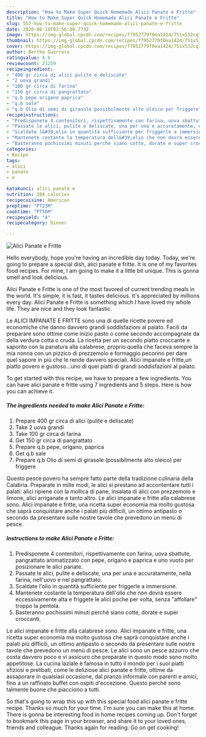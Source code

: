 ```yaml
---
description: "How to Make Super Quick Homemade Alici Panate e Fritte"
title: "How to Make Super Quick Homemade Alici Panate e Fritte"
slug: 557-how-to-make-super-quick-homemade-alici-panate-e-fritte
date: 2020-06-19T03:56:08.773Z
image: https://img-global.cpcdn.com/recipes/f7952779f0ea1424/751x532cq70/alici-panate-e-fritte-recipe-main-photo.jpg
thumbnail: https://img-global.cpcdn.com/recipes/f7952779f0ea1424/751x532cq70/alici-panate-e-fritte-recipe-main-photo.jpg
cover: https://img-global.cpcdn.com/recipes/f7952779f0ea1424/751x532cq70/alici-panate-e-fritte-recipe-main-photo.jpg
author: Bertha Guerrero
ratingvalue: 4.6
reviewcount: 23259
recipeingredient:
- "400 gr circa di alici pulite e deliscate"
- "2 uova grandi"
- "100 gr circa di farina"
- "150 gr circa di pangrattato"
- "q.b pepe origano paprica"
- "q.b sale"
- "q.b Olio di semi di girasole possibilmente alto oleico per friggere"
recipeinstructions:
- "Predisponete 4 contenitori, rispettivamente con farina, uova sbattute, pangrattato aromatizzato con pepe, origano e paprica e uno vuoto per posizionare le alici panate."
- "Passate le alici, pulite e deliscate, una per una e accuratamente, nella farina, nell&#39;uovo e nel pangrattato."
- "Scaldate l&#39;olio in quantità sufficiente per friggerle a immersione."
- "Mantenete costante la temperatura dell&#39;olio che non dovrà essere eccessivamente alta e friggete le alici poche per volta, senza &#34;affollare&#34; troppo la pentola."
- "Basteranno pochissimi minuti perché siano cotte, dorate e super croccanti."
categories:
- Recipe
tags:
- alici
- panate
- e

katakunci: alici panate e 
nutrition: 104 calories
recipecuisine: American
preptime: "PT23M"
cooktime: "PT56M"
recipeyield: "4"
recipecategory: Dinner

---
```



![Alici Panate e Fritte](https://img-global.cpcdn.com/recipes/f7952779f0ea1424/751x532cq70/alici-panate-e-fritte-recipe-main-photo.jpg)

Hello everybody, hope you're having an incredible day today. Today, we're going to prepare a special dish, alici panate e fritte. It is one of my favorites food recipes. For mine, I am going to make it a little bit unique. This is gonna smell and look delicious.

Alici Panate e Fritte is one of the most favored of current trending meals in the world. It's simple, it is fast, it tastes delicious. It's appreciated by millions every day. Alici Panate e Fritte is something which I have loved my whole life. They are nice and they look fantastic.

Le ALICI IMPANATE E FRITTE sono una di quelle ricette povere ed economiche che danno davvero grandi soddisfazioni al palato. Facili da preparare sono ottime come inizio pasto o come secondo accompagnate da della verdura cotta o cruda. La ricetta per un secondo piatto croccante e saporito con la panatura alla calabrese, proprio quella che faceva sempre la mia nonna con un pizzico di prezzemolo e formaggio pecorino per dare quel sapore in più che le rende davvero speciali. Alici impanate e fritte,un piatto povero e gustoso…uno di quei piatti di grandi soddisfazioni al palato.


To get started with this recipe, we have to prepare a few ingredients. You can have alici panate e fritte using 7 ingredients and 5 steps. Here is how you can achieve it.

<!--inarticleads1-->

##### The ingredients needed to make Alici Panate e Fritte:

1. Prepare 400 gr circa di alici (pulite e deliscate)
1. Take 2 uova grandi
1. Take 100 gr circa di farina
1. Get 150 gr circa di pangrattato
1. Prepare q.b pepe, origano, paprica
1. Get q.b sale
1. Prepare q.b Olio di semi di girasole (possibilmente alto oleico) per friggere


Questo pesce povero ha sempre fatto parte della tradizione culinaria della Calabria. Preparate in mille modi, le alici si prestano ad accontentare tutti i palati: alici ripiene con la mollica di pane, insalata di alici con prezzemolo e limone, alici arriganate e tanto altro. Le alici impanate e fritte alla calabrese sono. Alici impanate e fritte, una ricetta super economia ma molto gustosa che saprà conquistare anche i palati più difficili, un ottimo antipasto o secondo da presentare sulle nostre tavole che prevedono un menù di pesce. 

<!--inarticleads2-->

##### Instructions to make Alici Panate e Fritte:

1. Predisponete 4 contenitori, rispettivamente con farina, uova sbattute, pangrattato aromatizzato con pepe, origano e paprica e uno vuoto per posizionare le alici panate.
1. Passate le alici, pulite e deliscate, una per una e accuratamente, nella farina, nell&#39;uovo e nel pangrattato.
1. Scaldate l&#39;olio in quantità sufficiente per friggerle a immersione.
1. Mantenete costante la temperatura dell&#39;olio che non dovrà essere eccessivamente alta e friggete le alici poche per volta, senza &#34;affollare&#34; troppo la pentola.
1. Basteranno pochissimi minuti perché siano cotte, dorate e super croccanti.


Le alici impanate e fritte alla calabrese sono. Alici impanate e fritte, una ricetta super economia ma molto gustosa che saprà conquistare anche i palati più difficili, un ottimo antipasto o secondo da presentare sulle nostre tavole che prevedono un menù di pesce. Le alici sono un pesce azzurro che costa davvero poco e vi assicuro che preparate in questo modo sono molto appetitose. La cucina laziale è famosa in tutto il mondo per i suoi piatti sfiziosi e prelibati, come le deliziose alici panate e fritte, ottime da assaporare in qualsiasi occasione, dal pranzo informale con parenti e amici, fino a un raffinato buffet con ospiti d&#39;eccezione. Questo perché sono talmente buone che piacciono a tutti. 

So that's going to wrap this up with this special food alici panate e fritte recipe. Thanks so much for your time. I'm sure you can make this at home. There is gonna be interesting food in home recipes coming up. Don't forget to bookmark this page in your browser, and share it to your loved ones, friends and colleague. Thanks again for reading. Go on get cooking!
